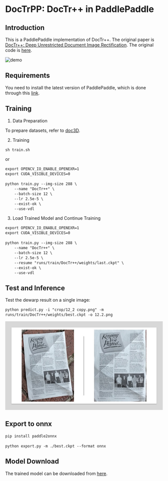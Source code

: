 # DocTrPP: DocTr++ in PaddlePaddle

## Introduction

This is a PaddlePaddle implementation of DocTr++. The original paper is [DocTr++: Deep Unrestricted Document Image Rectification](https://arxiv.org/abs/2304.08796). The original code is [here](https://github.com/fh2019ustc/DocTr-Plus).

![demo](https://github.com/GreatV/DocTrPP/assets/17264618/4e491512-bfc4-4e69-a833-fd1c6e17158c)

## Requirements

You need to install the latest version of PaddlePaddle, which is done through this [link](https://www.paddlepaddle.org.cn/).

## Training

1. Data Preparation

To prepare datasets, refer to [doc3D](https://github.com/cvlab-stonybrook/doc3D-dataset).

2. Training

```shell
sh train.sh
```

or

```shell
export OPENCV_IO_ENABLE_OPENEXR=1
export CUDA_VISIBLE_DEVICES=0

python train.py --img-size 288 \
    --name "DocTr++" \
    --batch-size 12 \
    --lr 2.5e-5 \
    --exist-ok \
    --use-vdl
```

3. Load Trained Model and Continue Training

```shell
export OPENCV_IO_ENABLE_OPENEXR=1
export CUDA_VISIBLE_DEVICES=0

python train.py --img-size 288 \
    --name "DocTr++" \
    --batch-size 12 \
    --lr 2.5e-5 \
    --resume "runs/train/DocTr++/weights/last.ckpt" \
    --exist-ok \
    --use-vdl
```

## Test and Inference

Test the dewarp result on a single image:

```shell
python predict.py -i "crop/12_2 copy.png" -m runs/train/DocTr++/weights/best.ckpt -o 12.2.png
```
![document image rectification](https://raw.githubusercontent.com/greatv/DocTrPP/main/doc/imgs/document_image_rectification.jpg)

## Export to onnx

```
pip install paddle2onnx

python export.py -m ./best.ckpt --format onnx
```

## Model Download

The trained model can be downloaded from [here](https://github.com/GreatV/DocTrPP/releases/download/v0.0.2/best.ckpt).

